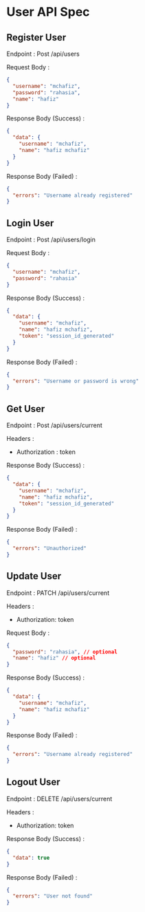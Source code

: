 # User API Spec

## Register User

Endpoint : Post /api/users

Request Body :

```json
{
  "username": "mchafiz",
  "password": "rahasia",
  "name": "hafiz"
}
```

Response Body (Success) :

```json
{
  "data": {
    "username": "mchafiz",
    "name": "hafiz mchafiz"
  }
}
```

Response Body (Failed) :

```json
{
  "errors": "Username already registered"
}
```

## Login User

Endpoint : Post /api/users/login

Request Body :

```json
{
  "username": "mchafiz",
  "password": "rahasia"
}
```

Response Body (Success) :

```json
{
  "data": {
    "username": "mchafiz",
    "name": "hafiz mchafiz",
    "token": "session_id_generated"
  }
}
```

Response Body (Failed) :

```json
{
  "errors": "Username or password is wrong"
}
```

## Get User

Endpoint : Post /api/users/current

Headers :

- Authorization : token

Response Body (Success) :

```json
{
  "data": {
    "username": "mchafiz",
    "name": "hafiz mchafiz",
    "token": "session_id_generated"
  }
}
```

Response Body (Failed) :

```json
{
  "errors": "Unauthorized"
}
```

## Update User

Endpoint : PATCH /api/users/current

Headers :

- Authorization: token

Request Body :

```json
{
  "password": "rahasia", // optional
  "name": "hafiz" // optional
}
```

Response Body (Success) :

```json
{
  "data": {
    "username": "mchafiz",
    "name": "hafiz mchafiz"
  }
}
```

Response Body (Failed) :

```json
{
  "errors": "Username already registered"
}
```

## Logout User

Endpoint : DELETE /api/users/current

Headers :

- Authorization: token

Response Body (Success) :

```json
{
  "data": true
}
```

Response Body (Failed) :

```json
{
  "errors": "User not found"
}
```

